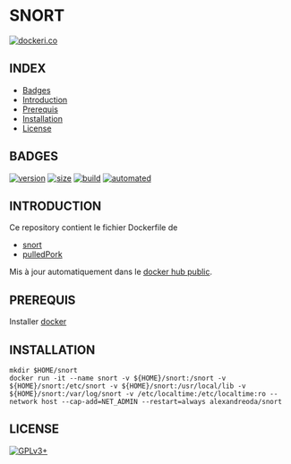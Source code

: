 # SNORT

[![dockeri.co](https://dockeri.co/image/alexandreoda/snort)](https://hub.docker.com/r/alexandreoda/snort)


## INDEX

- [Badges](#BADGES)
- [Introduction](#INTRODUCTION)
- [Prerequis](#PREREQUIS)
- [Installation](#INSTALLATION)
- [License](#LICENSE)


## BADGES

[![version](https://images.microbadger.com/badges/version/alexandreoda/snort.svg)](https://microbadger.com/images/alexandreoda/snort)
[![size](https://images.microbadger.com/badges/image/alexandreoda/snort.svg)](https://microbadger.com/images/alexandreoda/snort")
[![build](https://img.shields.io/docker/build/alexandreoda/snort.svg)](https://hub.docker.com/r/alexandreoda/snort)
[![automated](https://img.shields.io/docker/automated/alexandreoda/snort.svg)](https://hub.docker.com/r/alexandreoda/snort)


## INTRODUCTION

Ce repository contient le fichier Dockerfile de

- [snort](https://www.snort.org/)
- [pulledPork](https://github.com/shirkdog/pulledpork)

Mis à jour automatiquement dans le [docker hub public](https://hub.docker.com/r/alexandreoda/snort/).


## PREREQUIS

Installer [docker](https://www.docker.com)


## INSTALLATION

```
mkdir $HOME/snort
docker run -it --name snort -v ${HOME}/snort:/snort -v ${HOME}/snort:/etc/snort -v ${HOME}/snort:/usr/local/lib -v ${HOME}/snort:/var/log/snort -v /etc/localtime:/etc/localtime:ro --network host --cap-add=NET_ADMIN --restart=always alexandreoda/snort
```


## LICENSE

[![GPLv3+](http://gplv3.fsf.org/gplv3-127x51.png)](https://github.com/oda-alexandre/snort/blob/master/LICENSE)
